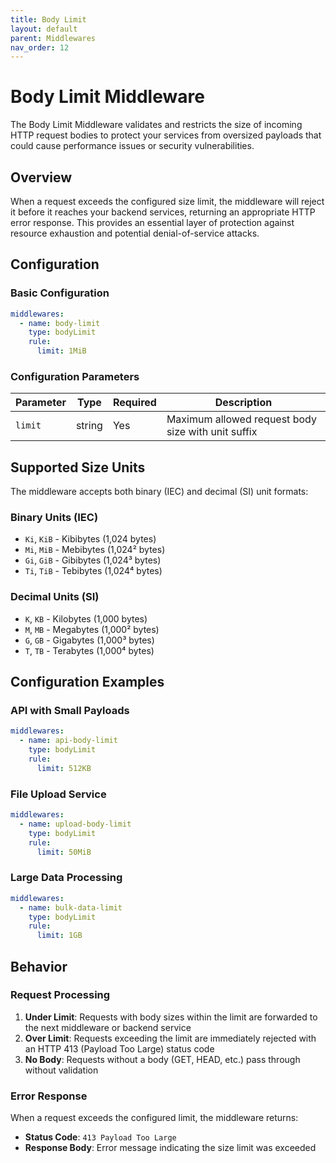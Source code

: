 ```yaml
---
title: Body Limit
layout: default
parent: Middlewares
nav_order: 12
---
```


# Body Limit Middleware

The Body Limit Middleware validates and restricts the size of incoming HTTP request bodies to protect your services from oversized payloads that could cause performance issues or security vulnerabilities.

## Overview

When a request exceeds the configured size limit, the middleware will reject it before it reaches your backend services, returning an appropriate HTTP error response. This provides an essential layer of protection against resource exhaustion and potential denial-of-service attacks.

## Configuration

### Basic Configuration

```yaml
middlewares:
  - name: body-limit
    type: bodyLimit
    rule:
      limit: 1MiB
```

### Configuration Parameters

| Parameter | Type   | Required | Description                                        |
|-----------|--------|----------|----------------------------------------------------|
| `limit`   | string | Yes      | Maximum allowed request body size with unit suffix |

## Supported Size Units

The middleware accepts both binary (IEC) and decimal (SI) unit formats:

### Binary Units (IEC)
- `Ki`, `KiB` - Kibibytes (1,024 bytes)
- `Mi`, `MiB` - Mebibytes (1,024² bytes)
- `Gi`, `GiB` - Gibibytes (1,024³ bytes)
- `Ti`, `TiB` - Tebibytes (1,024⁴ bytes)

### Decimal Units (SI)
- `K`, `KB` - Kilobytes (1,000 bytes)
- `M`, `MB` - Megabytes (1,000² bytes)
- `G`, `GB` - Gigabytes (1,000³ bytes)
- `T`, `TB` - Terabytes (1,000⁴ bytes)

## Configuration Examples

### API with Small Payloads
```yaml
middlewares:
  - name: api-body-limit
    type: bodyLimit
    rule:
      limit: 512KB
```

### File Upload Service
```yaml
middlewares:
  - name: upload-body-limit
    type: bodyLimit
    rule:
      limit: 50MiB
```

### Large Data Processing
```yaml
middlewares:
  - name: bulk-data-limit
    type: bodyLimit
    rule:
      limit: 1GB
```

## Behavior

### Request Processing
1. **Under Limit**: Requests with body sizes within the limit are forwarded to the next middleware or backend service
2. **Over Limit**: Requests exceeding the limit are immediately rejected with an HTTP 413 (Payload Too Large) status code
3. **No Body**: Requests without a body (GET, HEAD, etc.) pass through without validation

### Error Response
When a request exceeds the configured limit, the middleware returns:
- **Status Code**: `413 Payload Too Large`
- **Response Body**: Error message indicating the size limit was exceeded

